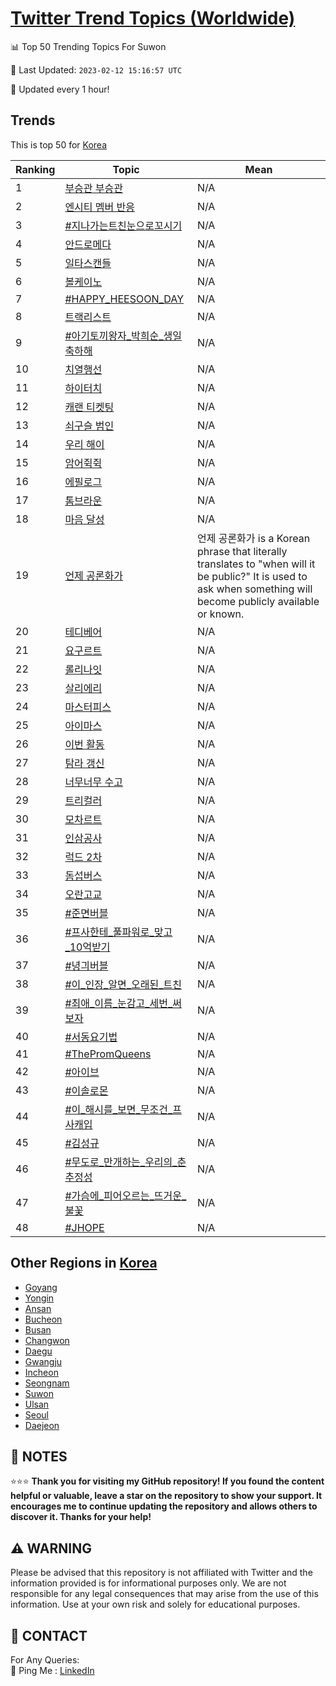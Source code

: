 [Twitter Trend Topics (Worldwide)](https://github.com/ErcinDedeoglu/Twitter-Trend-Topics)
==========


📊 Top 50 Trending Topics For Suwon

📆 Last Updated: `2023-02-12 15:16:57 UTC`

🔧 Updated every 1 hour!


## Trends

This is top 50 for [Korea](</Korea>)

| Ranking | Topic | Mean |
| ------- | ------------ | ------------ |
| 1 | [부승관 부승관](http://twitter.com/search?q=%eb%b6%80%ec%8a%b9%ea%b4%80+%eb%b6%80%ec%8a%b9%ea%b4%80) | N/A |
| 2 | [엔시티 멤버 반응](http://twitter.com/search?q=%ec%97%94%ec%8b%9c%ed%8b%b0+%eb%a9%a4%eb%b2%84+%eb%b0%98%ec%9d%91) | N/A |
| 3 | [#지나가는트친눈으로꼬시기](http://twitter.com/search?q=%23%ec%a7%80%eb%82%98%ea%b0%80%eb%8a%94%ed%8a%b8%ec%b9%9c%eb%88%88%ec%9c%bc%eb%a1%9c%ea%bc%ac%ec%8b%9c%ea%b8%b0) | N/A |
| 4 | [안드로메다](http://twitter.com/search?q=%ec%95%88%eb%93%9c%eb%a1%9c%eb%a9%94%eb%8b%a4) | N/A |
| 5 | [일타스캔들](http://twitter.com/search?q=%ec%9d%bc%ed%83%80%ec%8a%a4%ec%ba%94%eb%93%a4) | N/A |
| 6 | [볼케이노](http://twitter.com/search?q=%eb%b3%bc%ec%bc%80%ec%9d%b4%eb%85%b8) | N/A |
| 7 | [#HAPPY_HEESOON_DAY](http://twitter.com/search?q=%23HAPPY_HEESOON_DAY) | N/A |
| 8 | [트랙리스트](http://twitter.com/search?q=%ed%8a%b8%eb%9e%99%eb%a6%ac%ec%8a%a4%ed%8a%b8) | N/A |
| 9 | [#아기토끼왕자_박희순_생일축하해](http://twitter.com/search?q=%23%ec%95%84%ea%b8%b0%ed%86%a0%eb%81%bc%ec%99%95%ec%9e%90_%eb%b0%95%ed%9d%ac%ec%88%9c_%ec%83%9d%ec%9d%bc%ec%b6%95%ed%95%98%ed%95%b4) | N/A |
| 10 | [치열행선](http://twitter.com/search?q=%ec%b9%98%ec%97%b4%ed%96%89%ec%84%a0) | N/A |
| 11 | [하이터치](http://twitter.com/search?q=%ed%95%98%ec%9d%b4%ed%84%b0%ec%b9%98) | N/A |
| 12 | [캐랜 티켓팅](http://twitter.com/search?q=%ec%ba%90%eb%9e%9c+%ed%8b%b0%ec%bc%93%ed%8c%85) | N/A |
| 13 | [쇠구슬 범인](http://twitter.com/search?q=%ec%87%a0%ea%b5%ac%ec%8a%ac+%eb%b2%94%ec%9d%b8) | N/A |
| 14 | [우리 해이](http://twitter.com/search?q=%ec%9a%b0%eb%a6%ac+%ed%95%b4%ec%9d%b4) | N/A |
| 15 | [암어쥑쥑](http://twitter.com/search?q=%ec%95%94%ec%96%b4%ec%a5%91%ec%a5%91) | N/A |
| 16 | [에필로그](http://twitter.com/search?q=%ec%97%90%ed%95%84%eb%a1%9c%ea%b7%b8) | N/A |
| 17 | [톰브라운](http://twitter.com/search?q=%ed%86%b0%eb%b8%8c%eb%9d%bc%ec%9a%b4) | N/A |
| 18 | [마음 달성](http://twitter.com/search?q=%eb%a7%88%ec%9d%8c+%eb%8b%ac%ec%84%b1) | N/A |
| 19 | [언제 공론화가](http://twitter.com/search?q=%ec%96%b8%ec%a0%9c+%ea%b3%b5%eb%a1%a0%ed%99%94%ea%b0%80) | 언제 공론화가 is a Korean phrase that literally translates to "when will it be public?" It is used to ask when something will become publicly available or known. |
| 20 | [테디베어](http://twitter.com/search?q=%ed%85%8c%eb%94%94%eb%b2%a0%ec%96%b4) | N/A |
| 21 | [요구르트](http://twitter.com/search?q=%ec%9a%94%ea%b5%ac%eb%a5%b4%ed%8a%b8) | N/A |
| 22 | [롤리나잇](http://twitter.com/search?q=%eb%a1%a4%eb%a6%ac%eb%82%98%ec%9e%87) | N/A |
| 23 | [살리에리](http://twitter.com/search?q=%ec%82%b4%eb%a6%ac%ec%97%90%eb%a6%ac) | N/A |
| 24 | [마스터피스](http://twitter.com/search?q=%eb%a7%88%ec%8a%a4%ed%84%b0%ed%94%bc%ec%8a%a4) | N/A |
| 25 | [아이마스](http://twitter.com/search?q=%ec%95%84%ec%9d%b4%eb%a7%88%ec%8a%a4) | N/A |
| 26 | [이번 활동](http://twitter.com/search?q=%ec%9d%b4%eb%b2%88+%ed%99%9c%eb%8f%99) | N/A |
| 27 | [탐라 갱신](http://twitter.com/search?q=%ed%83%90%eb%9d%bc+%ea%b0%b1%ec%8b%a0) | N/A |
| 28 | [너무너무 수고](http://twitter.com/search?q=%eb%84%88%eb%ac%b4%eb%84%88%eb%ac%b4+%ec%88%98%ea%b3%a0) | N/A |
| 29 | [트리컬러](http://twitter.com/search?q=%ed%8a%b8%eb%a6%ac%ec%bb%ac%eb%9f%ac) | N/A |
| 30 | [모차르트](http://twitter.com/search?q=%eb%aa%a8%ec%b0%a8%eb%a5%b4%ed%8a%b8) | N/A |
| 31 | [인삼공사](http://twitter.com/search?q=%ec%9d%b8%ec%82%bc%ea%b3%b5%ec%82%ac) | N/A |
| 32 | [럭드 2차](http://twitter.com/search?q=%eb%9f%ad%eb%93%9c+2%ec%b0%a8) | N/A |
| 33 | [돔섭버스](http://twitter.com/search?q=%eb%8f%94%ec%84%ad%eb%b2%84%ec%8a%a4) | N/A |
| 34 | [오란고교](http://twitter.com/search?q=%ec%98%a4%eb%9e%80%ea%b3%a0%ea%b5%90) | N/A |
| 35 | [#준면버블](http://twitter.com/search?q=%23%ec%a4%80%eb%a9%b4%eb%b2%84%eb%b8%94) | N/A |
| 36 | [#프사한테_풀파워로_맞고_10억받기](http://twitter.com/search?q=%23%ed%94%84%ec%82%ac%ed%95%9c%ed%85%8c_%ed%92%80%ed%8c%8c%ec%9b%8c%eb%a1%9c_%eb%a7%9e%ea%b3%a0_10%ec%96%b5%eb%b0%9b%ea%b8%b0) | N/A |
| 37 | [#녕긔버블](http://twitter.com/search?q=%23%eb%85%95%ea%b8%94%eb%b2%84%eb%b8%94) | N/A |
| 38 | [#이_인장_알면_오래된_트친](http://twitter.com/search?q=%23%ec%9d%b4_%ec%9d%b8%ec%9e%a5_%ec%95%8c%eb%a9%b4_%ec%98%a4%eb%9e%98%eb%90%9c_%ed%8a%b8%ec%b9%9c) | N/A |
| 39 | [#최애_이름_눈감고_세번_써보자](http://twitter.com/search?q=%23%ec%b5%9c%ec%95%a0_%ec%9d%b4%eb%a6%84_%eb%88%88%ea%b0%90%ea%b3%a0_%ec%84%b8%eb%b2%88_%ec%8d%a8%eb%b3%b4%ec%9e%90) | N/A |
| 40 | [#서동요기법](http://twitter.com/search?q=%23%ec%84%9c%eb%8f%99%ec%9a%94%ea%b8%b0%eb%b2%95) | N/A |
| 41 | [#ThePromQueens](http://twitter.com/search?q=%23ThePromQueens) | N/A |
| 42 | [#아이브](http://twitter.com/search?q=%23%ec%95%84%ec%9d%b4%eb%b8%8c) | N/A |
| 43 | [#이솔로몬](http://twitter.com/search?q=%23%ec%9d%b4%ec%86%94%eb%a1%9c%eb%aa%ac) | N/A |
| 44 | [#이_해시를_보면_무조건_프사캐입](http://twitter.com/search?q=%23%ec%9d%b4_%ed%95%b4%ec%8b%9c%eb%a5%bc_%eb%b3%b4%eb%a9%b4_%eb%ac%b4%ec%a1%b0%ea%b1%b4_%ed%94%84%ec%82%ac%ec%ba%90%ec%9e%85) | N/A |
| 45 | [#김성규](http://twitter.com/search?q=%23%ea%b9%80%ec%84%b1%ea%b7%9c) | N/A |
| 46 | [#무도로_만개하는_우리의_춘추정성](http://twitter.com/search?q=%23%eb%ac%b4%eb%8f%84%eb%a1%9c_%eb%a7%8c%ea%b0%9c%ed%95%98%eb%8a%94_%ec%9a%b0%eb%a6%ac%ec%9d%98_%ec%b6%98%ec%b6%94%ec%a0%95%ec%84%b1) | N/A |
| 47 | [#가슴에_피어오르는_뜨거운_불꽃](http://twitter.com/search?q=%23%ea%b0%80%ec%8a%b4%ec%97%90_%ed%94%bc%ec%96%b4%ec%98%a4%eb%a5%b4%eb%8a%94_%eb%9c%a8%ea%b1%b0%ec%9a%b4_%eb%b6%88%ea%bd%83) | N/A |
| 48 | [#JHOPE](http://twitter.com/search?q=%23JHOPE) | N/A |



## Other Regions in [Korea](</Korea>)

* [Goyang](</Korea/Goyang.md>)
* [Yongin](</Korea/Yongin.md>)
* [Ansan](</Korea/Ansan.md>)
* [Bucheon](</Korea/Bucheon.md>)
* [Busan](</Korea/Busan.md>)
* [Changwon](</Korea/Changwon.md>)
* [Daegu](</Korea/Daegu.md>)
* [Gwangju](</Korea/Gwangju.md>)
* [Incheon](</Korea/Incheon.md>)
* [Seongnam](</Korea/Seongnam.md>)
* [Suwon](</Korea/Suwon.md>)
* [Ulsan](</Korea/Ulsan.md>)
* [Seoul](</Korea/Seoul.md>)
* [Daejeon](</Korea/Daejeon.md>)



## 📝 NOTES

⭐⭐⭐ **Thank you for visiting my GitHub repository! If you found the content helpful or valuable, leave a star on the repository to show your support. It encourages me to continue updating the repository and allows others to discover it. Thanks for your help!**


## ⚠️ WARNING

Please be advised that this repository is not affiliated with Twitter and the information provided is for informational purposes only. We are not responsible for any legal consequences that may arise from the use of this information. Use at your own risk and solely for educational purposes.


## 📨 CONTACT

 For Any Queries:  
            🏓 Ping Me : [LinkedIn](https://www.linkedin.com/in/ercindedeoglu/)
